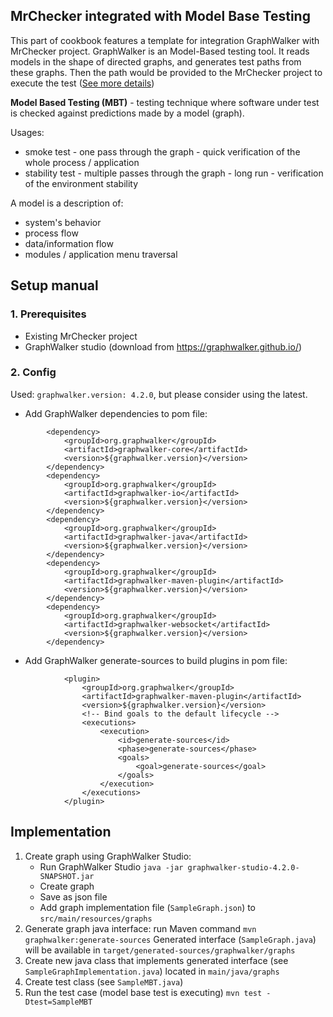 

MrChecker integrated with Model Base Testing
-------------------
This part of cookbook features a template for integration GraphWalker with MrChecker project.
GraphWalker is an Model-Based testing tool. It reads models in the shape of directed graphs, and generates test paths from these graphs. Then the path would be provided to the MrChecker project to execute the test ([See more details](https://github.com/GraphWalker/graphwalker-project/wiki))

**Model Based Testing (MBT)** - testing technique where software under test is checked against predictions made by a model (graph). 

Usages:
*	smoke test - one pass through the graph - quick verification of the whole process / application
*	stability test - multiple passes through the graph - long run - verification of the environment stability

A model is a description of:
*	system's behavior
*	process flow
*	data/information flow
*	modules / application menu traversal


## Setup manual
### 1.	Prerequisites
*	Existing MrChecker project
*	GraphWalker studio (download from https://graphwalker.github.io/) 

### 2.	Config
Used: ``graphwalker.version: 4.2.0``, but please consider using the latest.
*	Add GraphWalker dependencies to pom file:
```
        <dependency>
            <groupId>org.graphwalker</groupId>
            <artifactId>graphwalker-core</artifactId>
            <version>${graphwalker.version}</version>
        </dependency>
        <dependency>
            <groupId>org.graphwalker</groupId>
            <artifactId>graphwalker-io</artifactId>
            <version>${graphwalker.version}</version>
        </dependency>
        <dependency>
            <groupId>org.graphwalker</groupId>
            <artifactId>graphwalker-java</artifactId>
            <version>${graphwalker.version}</version>
        </dependency>
        <dependency>
            <groupId>org.graphwalker</groupId>
            <artifactId>graphwalker-maven-plugin</artifactId>
            <version>${graphwalker.version}</version>
        </dependency>
        <dependency>
            <groupId>org.graphwalker</groupId>
            <artifactId>graphwalker-websocket</artifactId>
            <version>${graphwalker.version}</version>
        </dependency>
```

*	Add GraphWalker generate-sources to build plugins in pom file:
	
```
            <plugin>
                <groupId>org.graphwalker</groupId>
                <artifactId>graphwalker-maven-plugin</artifactId>
                <version>${graphwalker.version}</version>
                <!-- Bind goals to the default lifecycle -->
                <executions>
                    <execution>
                        <id>generate-sources</id>
                        <phase>generate-sources</phase>
                        <goals>
                            <goal>generate-sources</goal>
                        </goals>
                    </execution>
                </executions>
            </plugin>
```
            


##	Implementation
1. Create graph using GraphWalker Studio:
	* Run GraphWalker Studio ``java -jar graphwalker-studio-4.2.0-SNAPSHOT.jar``
	* Create graph
	* Save as json file
	* Add graph implementation file (``SampleGraph.json``) to ``src/main/resources/graphs``
2.	Generate graph java interface: run Maven command 
		```mvn graphwalker:generate-sources```
	Generated interface (``SampleGraph.java``) will be available in ``target/generated-sources/graphwalker/graphs``
3.	Create new java class that implements generated interface (see ``SampleGraphImplementation.java``) located in ``main/java/graphs``
4.	Create test class (see ``SampleMBT.java``)
5.	Run the test case (model base test is executing) ``mvn test -Dtest=SampleMBT``